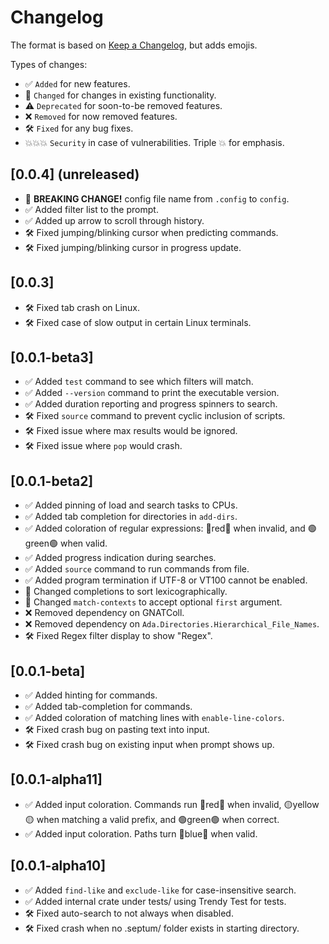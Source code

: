 # Changelog

The format is based on [Keep a Changelog](https://keepachangelog.com/en/1.0.0/),
but adds emojis.

Types of changes:

- ✅ `Added` for new features.
- 🔄 `Changed` for changes in existing functionality.
- ⚠️ `Deprecated` for soon-to-be removed features.
- ❌ `Removed` for now removed features.
- 🛠️ `Fixed` for any bug fixes.
- 💥💥💥 `Security` in case of vulnerabilities. Triple 💥 for emphasis.

## [0.0.4] (unreleased)

- 🔄 **BREAKING CHANGE!**  config file name from `.config` to `config`.
- ✅ Added filter list to the prompt.
- ✅ Added up arrow to scroll through history.
- 🛠️ Fixed jumping/blinking cursor when predicting commands.
- 🛠️ Fixed jumping/blinking cursor in progress update.

## [0.0.3]

- 🛠️ Fixed tab crash on Linux.
- 🛠️ Fixed case of slow output in certain Linux terminals.

## [0.0.1-beta3]

- ✅ Added `test` command to see which filters will match.
- ✅ Added `--version` command to print the executable version.
- ✅ Added duration reporting and progress spinners to search.
- 🛠️ Fixed `source` command to prevent cyclic inclusion of scripts.
- 🛠️ Fixed issue where max results would be ignored.
- 🛠️ Fixed issue where `pop` would crash.

## [0.0.1-beta2]

- ✅ Added pinning of load and search tasks to CPUs.
- ✅ Added tab completion for directories in `add-dirs`.
- ✅ Added coloration of regular expressions: 🔴red🔴 when invalid, and 🟢green🟢 when valid.
- ✅ Added progress indication during searches.
- ✅ Added `source` command to run commands from file.
- ✅ Added program termination if UTF-8 or VT100 cannot be enabled.
- 🔄 Changed completions to sort lexicographically.
- 🔄 Changed `match-contexts` to accept optional `first` argument.
- ❌ Removed dependency on GNATColl.
- ❌ Removed dependency on `Ada.Directories.Hierarchical_File_Names`.
- 🛠️ Fixed Regex filter display to show "Regex".

## [0.0.1-beta]

- ✅ Added hinting for commands.
- ✅ Added tab-completion for commands.
- ✅ Added coloration of matching lines with `enable-line-colors`.
- 🛠️ Fixed crash bug on pasting text into input.
- 🛠️ Fixed crash bug on existing input when prompt shows up.

## [0.0.1-alpha11]

- ✅ Added input coloration. Commands run 🔴red🔴 when invalid, 🟡yellow🟡 when matching a valid prefix, and 🟢green🟢 when correct.
- ✅ Added input coloration. Paths turn 🔵blue🔵 when valid.

## [0.0.1-alpha10]

- ✅ Added `find-like` and `exclude-like` for case-insensitive search.
- ✅ Added internal crate under tests/ using Trendy Test for tests.
- 🛠️ Fixed auto-search to not always when disabled.
- 🛠️ Fixed crash when no .septum/ folder exists in starting directory.
